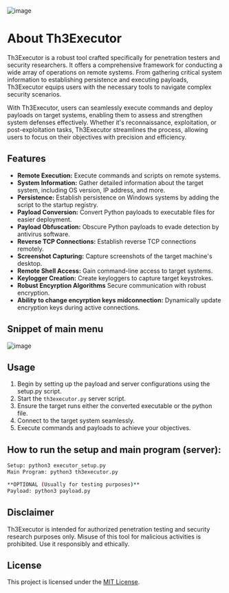 ![image](https://github.com/phantom0004/th3executor/assets/42916447/487d47d1-12e0-4083-8ae3-04e26d463c38)
# About Th3Executor

Th3Executor is a robust tool crafted specifically for penetration testers and security researchers. It offers a comprehensive framework for conducting a wide array of operations on remote systems. From gathering critical system information to establishing persistence and executing payloads, Th3Executor equips users with the necessary tools to navigate complex security scenarios.

With Th3Executor, users can seamlessly execute commands and deploy payloads on target systems, enabling them to assess and strengthen system defenses effectively. Whether it's reconnaissance, exploitation, or post-exploitation tasks, Th3Executor streamlines the process, allowing users to focus on their objectives with precision and efficiency.

## Features

- **Remote Execution:** Execute commands and scripts on remote systems.
- **System Information:** Gather detailed information about the target system, including OS version, IP address, and more.
- **Persistence:** Establish persistence on Windows systems by adding the script to the startup registry.
- **Payload Conversion:** Convert Python payloads to executable files for easier deployment.
- **Payload Obfuscation:** Obscure Python payloads to evade detection by antivirus software.
- **Reverse TCP Connections:** Establish reverse TCP connections remotely.
- **Screenshot Capturing:** Capture screenshots of the target machine's desktop.
- **Remote Shell Access:** Gain command-line access to target systems.
- **Keylogger Creation:** Create keyloggers to capture target keystrokes.
- **Robust Encyrption Algorithms** Secure communication with robust encryption.
- **Ability to change encyrption keys midconnection:** Dynamically update encryption keys during active connections.

## Snippet of main menu

![image](https://github.com/phantom0004/th3executor/assets/42916447/b75e7677-9309-4f3a-92bc-b299a2c938de)

## Usage

1. Begin by setting up the payload and server configurations using the setup.py script.
2. Start the `th3executor.py` server script.
3. Ensure the target runs either the converted executable or the python file.
4. Connect to the target system seamlessly.
5. Execute commands and payloads to achieve your objectives.

## How to run the setup and main program (server):
```bash
Setup: python3 executor_setup.py 
Main Program: python3 th3executor.py

**OPTIONAL (Usually for testing purposes)**
Payload: python3 payload.py
```

## Disclaimer

Th3Executor is intended for authorized penetration testing and security research purposes only. Misuse of this tool for malicious activities is prohibited. Use it responsibly and ethically.

## License

This project is licensed under the [MIT License](LICENSE).
